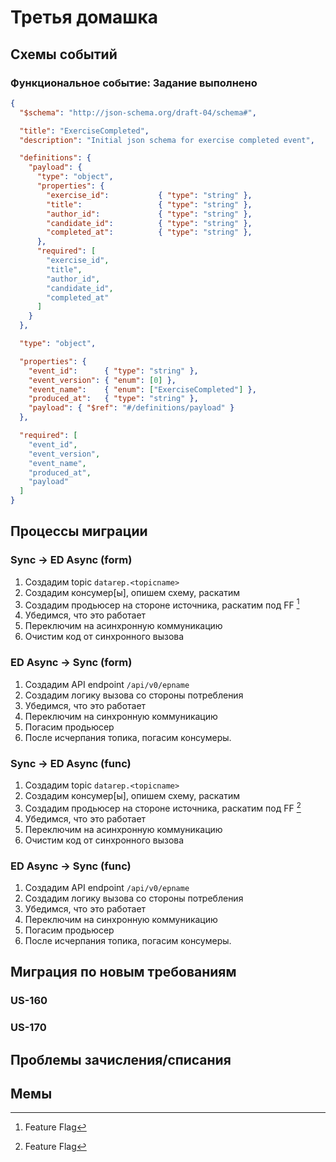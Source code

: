# Третья домашка

## Схемы событий

### Функциональное событие: Задание выполнено

```json
{
  "$schema": "http://json-schema.org/draft-04/schema#",

  "title": "ExerciseCompleted",
  "description": "Initial json schema for exercise completed event",

  "definitions": {
    "payload": {
      "type": "object",
      "properties": {
        "exercise_id":           { "type": "string" },
        "title":                 { "type": "string" },
        "author_id":             { "type": "string" },
        "candidate_id":          { "type": "string" },
        "completed_at":          { "type": "string" },
      },
      "required": [
        "exercise_id",
        "title",
        "author_id",
        "candidate_id",
        "completed_at"
      ]
    }
  },

  "type": "object",

  "properties": {
    "event_id":      { "type": "string" },
    "event_version": { "enum": [0] },
    "event_name":    { "enum": ["ExerciseCompleted"] },
    "produced_at":   { "type": "string" },
    "payload": { "$ref": "#/definitions/payload" }
  },

  "required": [
    "event_id",
    "event_version",
    "event_name",
    "produced_at",
    "payload"
  ]
}
```

## Процессы миграции

### Sync -> ED Async (form)

1. Создадим topic `datarep.<topicname>`
2. Создадим консумер[ы], опишем схему, раскатим
3. Создадим продьюсер на стороне источника, раскатим под FF [^1]
4. Убедимся, что это работает
5. Переключим на асинхронную коммуникацию
6. Очистим код от синхронного вызова

### ED Async -> Sync (form)

1. Создадим API endpoint `/api/v0/epname`
2. Создадим логику вызова со стороны потребления
3. Убедимся, что это работает
4. Переключим на синхронную коммуникацию
5. Погасим продьюсер
6. После исчерпания топика, погасим консумеры.

### Sync -> ED Async (func)

1. Создадим topic `datarep.<topicname>`
2. Создадим консумер[ы], опишем схему, раскатим
3. Создадим продьюсер на стороне источника, раскатим под FF [^1]
4. Убедимся, что это работает
5. Переключим на асинхронную коммуникацию
6. Очистим код от синхронного вызова

### ED Async -> Sync (func)

1. Создадим API endpoint `/api/v0/epname`
2. Создадим логику вызова со стороны потребления
3. Убедимся, что это работает
4. Переключим на синхронную коммуникацию
5. Погасим продьюсер
6. После исчерпания топика, погасим консумеры.

## Миграция по новым требованиям

### US-160

### US-170


## Проблемы зачисления/списания

[^1]: Feature Flag


## Мемы
